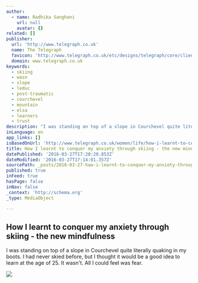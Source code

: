 ```yaml
---
author:
  - name: Radhika Sanghani
    url: null
    avatar: {}
related: []
publisher:
  url: 'http://www.telegraph.co.uk'
  name: The Telegraph
  favicon: 'http://www.telegraph.co.uk/etc/designs/telegraph/core/clientlibs/themes/cars/img/favicon/icon_32x32.png'
  domain: www.telegraph.co.uk
keywords:
  - skiing
  - wasn
  - slope
  - leduc
  - post-traumatic
  - courchevel
  - mountain
  - elsa
  - learners
  - trust
description: "I was standing on top of a slope in Courchevel quite literally quaking in my boots. I had never skied before, but I thought it would be a good idea to learn at the age of 25. It wasn't. All I could feel was fear."
inLanguage: en
app_links: []
isBasedOnUrl: 'http://www.telegraph.co.uk/women/life/how-i-learnt-to-conquer-my-anxiety-through-skiing---the-new-mind/'
title: How I learnt to conquer my anxiety through skiing - the new mindfulness
datePublished: '2016-03-27T17:20:20.853Z'
dateModified: '2016-03-27T17:14:01.357Z'
sourcePath: _posts/2016-03-27-how-i-learnt-to-conquer-my-anxiety-through-skiing-the-new.md
published: true
inFeed: true
hasPage: false
inNav: false
_context: 'http://schema.org'
_type: MediaObject

---
```

<article style=""><h1>How I learnt to conquer my anxiety through skiing - the new mindfulness</h1><p>I was standing on top of a slope in Courchevel quite literally quaking in my boots. I had never skied before, but I thought it would be a good idea to learn at the age of 25. It wasn't. All I could feel was fear.</p><img src="http://www.telegraph.co.uk/content/dam/women/2016/03/24/FullSizeRender-xlarge_trans++XuXseP-KO-BGGjionBhtt1Vse9JsN00kzbUr3IXHaGo.jpg" /></article>